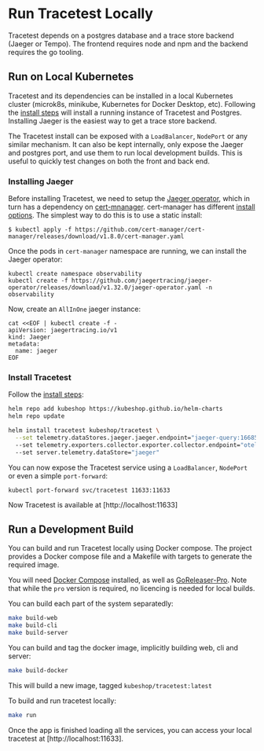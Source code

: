 # Run Tracetest Locally

Tracetest depends on a postgres database and a trace store backend (Jaeger or Tempo). The frontend requires node and npm and the backend requires the go tooling.

## **Run on Local Kubernetes**

Tracetest and its dependencies can be installed in a local Kubernetes cluster (microk8s, minikube, Kubernetes for Docker Desktop, etc).
Following the [install steps](./getting-started/installation) will install a running instance of Tracetest and Postgres. Installing Jaeger is the easiest way to get a trace store backend.

The Tracetest install can be exposed with a `LoadBalancer`, `NodePort` or any similar mechanism. It can also be kept internally, only expose the Jaeger and postgres port,
and use them to run local development builds. This is useful to quickly test changes on both the front and back end.

### **Installing Jaeger**

Before installing Tracetest, we need to setup the [Jaeger operator](https://www.jaegertracing.io/docs/1.32/operator/), which in turn has a dependency on [cert-mnanager](https://cert-manager.io/).
cert-manager has different [install options](https://cert-manager.io/docs/installation/). The simplest way to do this is to use a static install:

```
$ kubectl apply -f https://github.com/cert-manager/cert-manager/releases/download/v1.8.0/cert-manager.yaml
```

Once the pods in `cert-manager` namespace are running, we can install the Jaeger operator:

```
kubectl create namespace observability
kubectl create -f https://github.com/jaegertracing/jaeger-operator/releases/download/v1.32.0/jaeger-operator.yaml -n observability
```

Now, create an `AllInOne` jaeger instance:

```
cat <<EOF | kubectl create -f -
apiVersion: jaegertracing.io/v1
kind: Jaeger
metadata:
  name: jaeger
EOF
```

### **Install Tracetest**

Follow the [install steps](./getting-started/installation):

```sh
helm repo add kubeshop https://kubeshop.github.io/helm-charts
helm repo update

helm install tracetest kubeshop/tracetest \
  --set telemetry.dataStores.jaeger.jaeger.endpoint="jaeger-query:16685" \ # update this value to point to your jaeger install
  --set telemetry.exporters.collector.exporter.collector.endpoint="otel-collector:4317" \ # update this value to point to your collector install
  --set server.telemetry.dataStore="jaeger"
```

You can now expose the Tracetest service using a `LoadBalancer`, `NodePort` or even a simple `port-forward`:

```
kubectl port-forward svc/tracetest 11633:11633
```

Now Tracetest is available at [http://localhost:11633]

## **Run a Development Build**

You can build and run Tracetest locally using Docker compose. The project provides a Docker compose file and a Makefile with targets to generate the required image.

You will need [Docker Compose](https://docs.docker.com/compose/install/) installed, as well as [GoReleaser-Pro](https://goreleaser.com/install/).
Note that while the `pro` version is required, no licencing is needed for local builds.

You can build each part of the system separatedly:

```bash
make build-web
make build-cli
make build-server
```

You can build and tag the docker image, implicitly building web, cli and server:

```bash
make build-docker
```

This will build a new image, tagged `kubeshop/tracetest:latest`


To build and run tracetest locally:

```bash
make run
```

Once the app is finished loading all the services, you can access your local tracetest at [http://localhost:11633].
